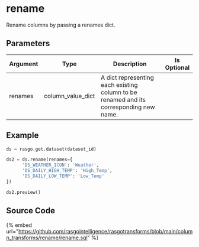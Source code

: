 

# rename

Rename columns by passing a renames dict.


## Parameters

| Argument |       Type        |                                      Description                                       | Is Optional |
| -------- | ----------------- | -------------------------------------------------------------------------------------- | ----------- |
| renames  | column_value_dict | A dict representing each existing column to be renamed and its corresponding new name. |             |


## Example

```python
ds = rasgo.get.dataset(dataset_id)

ds2 = ds.rename(renames={
      'DS_WEATHER_ICON': 'Weather',
      'DS_DAILY_HIGH_TEMP': 'High_Temp',
      'DS_DAILY_LOW_TEMP': 'Low_Temp'
})

ds2.preview()

```

## Source Code

{% embed url="https://github.com/rasgointelligence/rasgotransforms/blob/main/column_transforms/rename/rename.sql" %}

